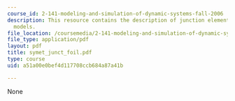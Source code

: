 ```yaml
---
course_id: 2-141-modeling-and-simulation-of-dynamic-systems-fall-2006
description: This resource contains the description of junction elements in network
  models.
file_location: /coursemedia/2-141-modeling-and-simulation-of-dynamic-systems-fall-2006/a51a00e0bef4d117708ccb684a87a41b_symet_junct_foil.pdf
file_type: application/pdf
layout: pdf
title: symet_junct_foil.pdf
type: course
uid: a51a00e0bef4d117708ccb684a87a41b

---
```

None